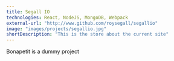 ```yaml
---
title: Segall IO
technologies: React, NodeJS, MongoDB, Webpack
external-url: "http://www.github.com/roysegall/segallio"
image: "images/projects/segallio.jpg"
shortDescription: "This is the store about the current site"
---
```


Bonapetit is a dummy project
